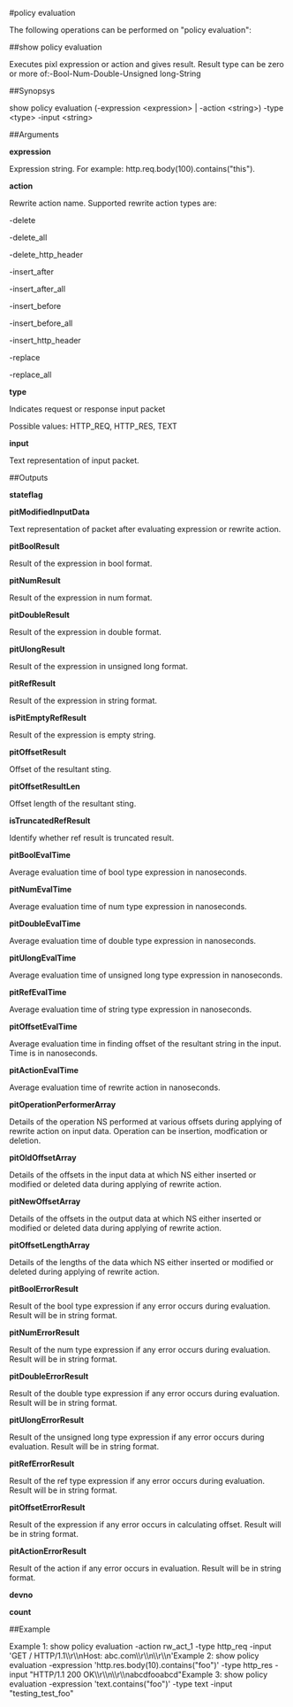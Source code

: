 #policy evaluation

The following operations can be performed on "policy evaluation":


##show policy evaluation

Executes pixl expression or action and gives result. Result type can be zero or more of:-Bool-Num-Double-Unsigned long-String


##Synopsys

show policy evaluation (-expression &lt;expression> | -action &lt;string>) -type &lt;type> -input &lt;string>


##Arguments

<b>expression</b>
Expression string. For example: http.req.body(100).contains("this").

<b>action</b>
Rewrite action name. Supported rewrite action types are:
-delete
-delete_all
-delete_http_header
-insert_after
-insert_after_all
-insert_before
-insert_before_all
-insert_http_header
-replace
-replace_all

<b>type</b>
Indicates request or response input packet
Possible values: HTTP_REQ, HTTP_RES, TEXT

<b>input</b>
Text representation of input packet.



##Outputs

<b>stateflag</b>

<b>pitModifiedInputData</b>
Text representation of packet after evaluating expression or rewrite action.

<b>pitBoolResult</b>
Result of the expression in bool format.

<b>pitNumResult</b>
Result of the expression in num format.

<b>pitDoubleResult</b>
Result of the expression in double format.

<b>pitUlongResult</b>
Result of the expression in unsigned long format.

<b>pitRefResult</b>
Result of the expression in string format.

<b>isPitEmptyRefResult</b>
Result of the expression is empty string.

<b>pitOffsetResult</b>
Offset of the resultant sting.

<b>pitOffsetResultLen</b>
Offset length of the resultant sting.

<b>isTruncatedRefResult</b>
Identify whether ref result is truncated result.

<b>pitBoolEvalTime</b>
Average evaluation time of bool type expression in nanoseconds.

<b>pitNumEvalTime</b>
Average evaluation time of num type expression in nanoseconds.

<b>pitDoubleEvalTime</b>
Average evaluation time of double type expression in nanoseconds.

<b>pitUlongEvalTime</b>
Average evaluation time of unsigned long type expression in nanoseconds.

<b>pitRefEvalTime</b>
Average evaluation time of string type expression in nanoseconds.

<b>pitOffsetEvalTime</b>
Average evaluation time in finding offset of the resultant string in the input. Time is in nanoseconds.

<b>pitActionEvalTime</b>
Average evaluation time of rewrite action in nanoseconds.

<b>pitOperationPerformerArray</b>
Details of the operation NS performed at various offsets during applying of rewrite action on input data. Operation can be insertion, modfication or deletion.

<b>pitOldOffsetArray</b>
Details of the offsets in the input data at which NS either inserted or modified or deleted data during applying of rewrite action.

<b>pitNewOffsetArray</b>
Details of the offsets in the output data at which NS either inserted or modified or deleted data during applying of rewrite action.

<b>pitOffsetLengthArray</b>
Details of the lengths of the data which NS either inserted or modified or deleted during applying of rewrite action.

<b>pitBoolErrorResult</b>
Result of the bool type expression if any error occurs during evaluation. Result will be in string format.

<b>pitNumErrorResult</b>
Result of the num type expression if any error occurs during evaluation. Result will be in string format.

<b>pitDoubleErrorResult</b>
Result of the double type expression if any error occurs during evaluation. Result will be in string format.

<b>pitUlongErrorResult</b>
Result of the unsigned long type expression if any error occurs during evaluation. Result will be in string format.

<b>pitRefErrorResult</b>
Result of the ref type expression if any error occurs during evaluation. Result will be in string format.

<b>pitOffsetErrorResult</b>
Result of the expression if any error occurs in calculating offset. Result will be in string format.

<b>pitActionErrorResult</b>
Result of the action if any error occurs in evaluation. Result will be in string format.

<b>devno</b>

<b>count</b>



##Example

Example 1: show policy evaluation -action rw_act_1 -type http_req -input 'GET / HTTP/1.1\\\\r\\\\nHost: abc.com\\\\r\\\\n\\\\r\\\\n'Example 2: show policy evaluation -expression 'http.res.body(10).contains("foo")' -type http_res -input "HTTP/1.1 200 OK\\\\r\\\\n\\\\r\\\\nabcdfooabcd"Example 3: show policy evaluation -expression 'text.contains("foo")' -type text -input "testing_test_foo"

